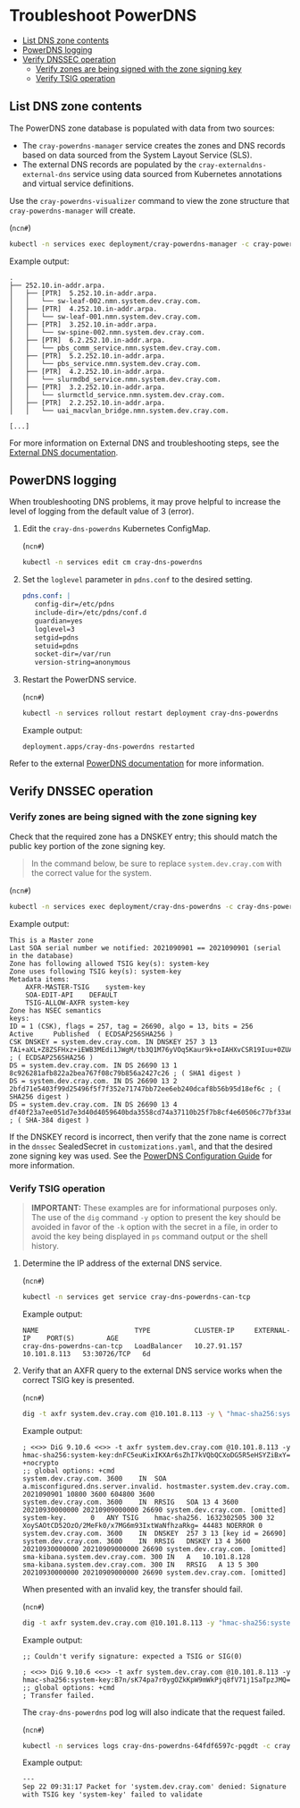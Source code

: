# Troubleshoot PowerDNS

* [List DNS zone contents](#list-dns-zone-contents)
* [PowerDNS logging](#powerdns-logging)
* [Verify DNSSEC operation](#verify-dnssec-operation)
  * [Verify zones are being signed with the zone signing key](#verify-zones-being-signed)
  * [Verify TSIG operation](#verify-tsig-operation)

## List DNS zone contents

The PowerDNS zone database is populated with data from two sources:

* The `cray-powerdns-manager` service creates the zones and DNS records based on data sourced from the System Layout Service (SLS).
* The external DNS records are populated by the `cray-externaldns-external-dns` service using data sourced from Kubernetes annotations and virtual service definitions.

Use the `cray-powerdns-visualizer` command to view the zone structure that `cray-powerdns-manager` will create.

(`ncn#`)
```bash
kubectl -n services exec deployment/cray-powerdns-manager -c cray-powerdns-manager -- cray-powerdns-visualizer
```

Example output:

```text
.
├── 252.10.in-addr.arpa.
│   ├── [PTR]  5.252.10.in-addr.arpa.
│   │   └── sw-leaf-002.nmn.system.dev.cray.com.
│   ├── [PTR]  4.252.10.in-addr.arpa.
│   │   └── sw-leaf-001.nmn.system.dev.cray.com.
│   ├── [PTR]  3.252.10.in-addr.arpa.
│   │   └── sw-spine-002.nmn.system.dev.cray.com.
│   ├── [PTR]  6.2.252.10.in-addr.arpa.
│   │   └── pbs_comm_service.nmn.system.dev.cray.com.
│   ├── [PTR]  5.2.252.10.in-addr.arpa.
│   │   └── pbs_service.nmn.system.dev.cray.com.
│   ├── [PTR]  4.2.252.10.in-addr.arpa.
│   │   └── slurmdbd_service.nmn.system.dev.cray.com.
│   ├── [PTR]  3.2.252.10.in-addr.arpa.
│   │   └── slurmctld_service.nmn.system.dev.cray.com.
│   ├── [PTR]  2.2.252.10.in-addr.arpa.
│   │   └── uai_macvlan_bridge.nmn.system.dev.cray.com.

[...]
```

For more information on External DNS and troubleshooting steps, see the [External DNS documentation](../external_dns/External_DNS.md).

## PowerDNS logging

When troubleshooting DNS problems, it may prove helpful to increase the level of logging from the default value of 3 (error).

1. Edit the `cray-dns-powerdns` Kubernetes ConfigMap.

   (`ncn#`)
   ```bash
   kubectl -n services edit cm cray-dns-powerdns
   ```

1. Set the `loglevel` parameter in `pdns.conf` to the desired setting.

   ```yaml
   pdns.conf: |
      config-dir=/etc/pdns
      include-dir=/etc/pdns/conf.d
      guardian=yes
      loglevel=3
      setgid=pdns
      setuid=pdns
      socket-dir=/var/run
      version-string=anonymous
   ```

1. Restart the PowerDNS service.

   (`ncn#`)
   ```bash
   kubectl -n services rollout restart deployment cray-dns-powerdns
   ```

   Example output:

   ```text
   deployment.apps/cray-dns-powerdns restarted
   ```

Refer to the external [PowerDNS documentation](https://doc.powerdns.com/authoritative/settings.html#loglevel) for more information.

## Verify DNSSEC operation

### Verify zones are being signed with the zone signing key

Check that the required zone has a DNSKEY entry; this should match the public key portion of the zone signing key.

> In the command below, be sure to replace `system.dev.cray.com` with the correct value for the system.

(`ncn#`)
```bash
kubectl -n services exec deployment/cray-dns-powerdns -c cray-dns-powerdns -- pdnsutil show-zone system.dev.cray.com
```

Example output:

```text
This is a Master zone
Last SOA serial number we notified: 2021090901 == 2021090901 (serial in the database)
Zone has following allowed TSIG key(s): system-key
Zone uses following TSIG key(s): system-key
Metadata items:
    AXFR-MASTER-TSIG    system-key
    SOA-EDIT-API    DEFAULT
    TSIG-ALLOW-AXFR system-key
Zone has NSEC semantics
keys:
ID = 1 (CSK), flags = 257, tag = 26690, algo = 13, bits = 256     Active     Published  ( ECDSAP256SHA256 )
CSK DNSKEY = system.dev.cray.com. IN DNSKEY 257 3 13 TAi+aXL+Z8ZSFHxz+iEWB3MEdi1JWgM/tb3Q1M76yVOq5Kaur9k+oIAHXvCSR19Iuu+0ZUAyLB0vKkhScJp3Tw== ; ( ECDSAP256SHA256 )
DS = system.dev.cray.com. IN DS 26690 13 1 8c926281afb822a2bea767f08c79b856a2427c26 ; ( SHA1 digest )
DS = system.dev.cray.com. IN DS 26690 13 2 2bfd71e5403f99d25496f5f7f352e71747bb72ee6eb240dcaf8b56b95d18ef6c ; ( SHA256 digest )
DS = system.dev.cray.com. IN DS 26690 13 4 df40f23a7ee051d7e3d40d4059640bda3558cd74a37110b25f7b8cf4e60506c77bf33a660400710d397df0a1cde26d70 ; ( SHA-384 digest )
```

If the DNSKEY record is incorrect, then verify that the zone name is correct in the `dnssec` SealedSecret in `customizations.yaml`,
and that the desired zone signing key was used. See the [PowerDNS Configuration Guide](PowerDNS_Configuration.md) for more information.

### Verify TSIG operation

> **IMPORTANT:** These examples are for informational purposes only. The use of the `dig` command `-y` option to present the key should be avoided in favor of the `-k` option
with the secret in a file, in order to avoid the key being displayed in `ps` command output or the shell history.

1. Determine the IP address of the external DNS service.

   (`ncn#`)
   ```bash
   kubectl -n services get service cray-dns-powerdns-can-tcp
   ```

   Example output:

   ```text
   NAME                        TYPE           CLUSTER-IP     EXTERNAL-IP    PORT(S)        AGE
   cray-dns-powerdns-can-tcp   LoadBalancer   10.27.91.157   10.101.8.113   53:30726/TCP   6d
   ```

2. Verify that an AXFR query to the external DNS service works when the correct TSIG key is presented.

   (`ncn#`)
   ```bash
   dig -t axfr system.dev.cray.com @10.101.8.113 -y \ "hmac-sha256:system-key:dnFC5euKixIKXAr6sZhI7kVQbQCXoDG5R5eHSYZiBxY=" +nocrypto | head
   ```

   Example output:

   ```text
   ; <<>> DiG 9.10.6 <<>> -t axfr system.dev.cray.com @10.101.8.113 -y hmac-sha256:system-key:dnFC5euKixIKXAr6sZhI7kVQbQCXoDG5R5eHSYZiBxY= +nocrypto
   ;; global options: +cmd
   system.dev.cray.com. 3600    IN  SOA a.misconfigured.dns.server.invalid. hostmaster.system.dev.cray.com. 2021090901 10800 3600 604800 3600
   system.dev.cray.com. 3600    IN  RRSIG   SOA 13 4 3600 20210930000000 20210909000000 26690 system.dev.cray.com. [omitted]
   system-key.      0   ANY TSIG    hmac-sha256. 1632302505 300 32 XoySAOtCD52OzO/2MeFk0/x7MG6m93IxtWaNfhzaRkg= 44483 NOERROR 0
   system.dev.cray.com. 3600    IN  DNSKEY  257 3 13 [key id = 26690]
   system.dev.cray.com. 3600    IN  RRSIG   DNSKEY 13 4 3600 20210930000000 20210909000000 26690 system.dev.cray.com. [omitted]
   sma-kibana.system.dev.cray.com. 300 IN   A   10.101.8.128
   sma-kibana.system.dev.cray.com. 300 IN   RRSIG   A 13 5 300 20210930000000 20210909000000 26690 system.dev.cray.com. [omitted]
   ```

   When presented with an invalid key, the transfer should fail.

   (`ncn#`)
   ```bash
   dig -t axfr system.dev.cray.com @10.101.8.113 -y "hmac-sha256:system-key:B7n/sK74pa7r0ygOZkKpW9mWkPjq8fV71j1SaTpzJMQ="
   ```

   Example output:

   ```text
   ;; Couldn't verify signature: expected a TSIG or SIG(0)

   ; <<>> DiG 9.10.6 <<>> -t axfr system.dev.cray.com @10.101.8.113 -y hmac-sha256:system-key:B7n/sK74pa7r0ygOZkKpW9mWkPjq8fV71j1SaTpzJMQ=
   ;; global options: +cmd
   ; Transfer failed.
   ```

   The `cray-dns-powerdns` pod log will also indicate that the request failed.

   (`ncn#`)
   ```bash
   kubectl -n services logs cray-dns-powerdns-64fdf6597c-pqgdt -c cray-dns-powerdns
   ```

   Example output:

   ```text
   ---
   Sep 22 09:31:17 Packet for 'system.dev.cray.com' denied: Signature with TSIG key 'system-key' failed to validate
   ```
